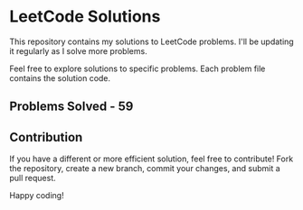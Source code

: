 # LeetCode Solutions

This repository contains my solutions to LeetCode problems. I'll be updating it regularly as I solve more problems.

Feel free to explore solutions to specific problems. Each problem file contains the solution code.

## Problems Solved - 59

## Contribution

If you have a different or more efficient solution, feel free to contribute! Fork the repository, create a new branch, commit your changes, and submit a pull request.

Happy coding!